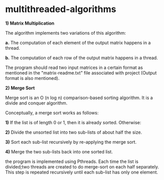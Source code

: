 # multithreaded-algorithms
**1) Matrix Multiplication**

The algorithm implements two variations of this algorithm:

**a.** The computation of each element of the output matrix happens in a thread.

**b.** The computation of each row of the output matrix happens in a thread.

The program should read two input matrices in a certain format as mentioned in the &quot;matrix-readme.txt&quot; file associated with project (Output format is also mentioned).

**2) Merge Sort**

Merge sort is an O (n log n) comparison-based sorting algorithm. It is a divide and conquer algorithm.

Conceptually, a merge sort works as follows:

**1)** If the list is of length 0 or 1, then it is already sorted. Otherwise:

**2)** Divide the unsorted list into two sub-lists of about half the size.

**3)** Sort each sub-list recursively by re-applying the merge sort.

**4)** Merge the two sub-lists back into one sorted list.

the program is implemented using Pthreads. Each time the list is divided;two threads are created to do merge-sort on each half separately. This step is repeated recursively until each sub-list has only one element.
